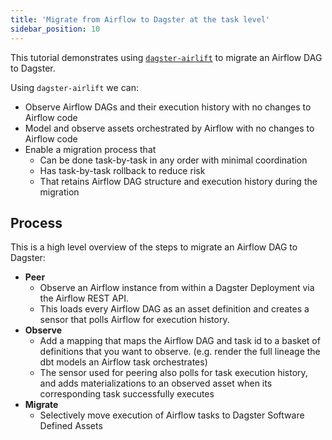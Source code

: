 ```yaml
---
title: 'Migrate from Airflow to Dagster at the task level'
sidebar_position: 10
---
```


This tutorial demonstrates using [`dagster-airlift`](/api/python-api/libraries/dagster-airlift) to migrate an Airflow DAG to Dagster.

Using `dagster-airlift` we can:

- Observe Airflow DAGs and their execution history with no changes to Airflow code
- Model and observe assets orchestrated by Airflow with no changes to Airflow code
- Enable a migration process that
  - Can be done task-by-task in any order with minimal coordination
  - Has task-by-task rollback to reduce risk
  - That retains Airflow DAG structure and execution history during the migration

## Process

This is a high level overview of the steps to migrate an Airflow DAG to Dagster:

- **Peer**
  - Observe an Airflow instance from within a Dagster Deployment via the Airflow REST API.
  - This loads every Airflow DAG as an asset definition and creates a sensor that polls Airflow for execution history.
- **Observe**
  - Add a mapping that maps the Airflow DAG and task id to a basket of definitions that you want to observe. (e.g. render the full lineage the dbt models an Airflow task orchestrates)
  - The sensor used for peering also polls for task execution history, and adds materializations to an observed asset when its corresponding task successfully executes
- **Migrate**
  - Selectively move execution of Airflow tasks to Dagster Software Defined Assets

